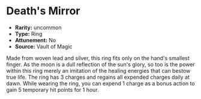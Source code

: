
# Death's Mirror

* **Rarity:** uncommon
* **Type:** Ring
* **Attunement:** No
* **Source:** Vault of Magic


Made from woven lead and silver, this ring fits only on the hand's smallest finger. As the moon is a dull reflection of the sun's glory, so too is the power within this ring merely an imitation of the healing energies that can bestow true life. The ring has 3 charges and regains all expended charges daily at dawn. While wearing the ring, you can expend 1 charge as a bonus action to gain 5 temporary hit points for 1 hour.
